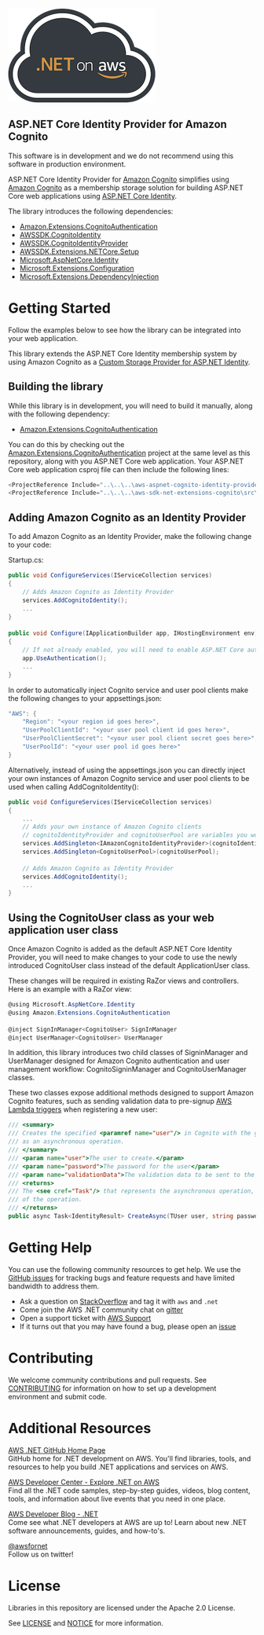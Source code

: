 ![.NET on AWS Banner](./logo.png ".NET on AWS")

## ASP.NET Core Identity Provider for Amazon Cognito

This software is in development and we do not recommend using this software in production environment.

ASP.NET Core Identity Provider for [Amazon Cognito](https://aws.amazon.com/cognito/) simplifies using [Amazon Cognito](https://aws.amazon.com/cognito/) as a membership storage solution for building ASP.NET Core web applications using [ASP.NET Core Identity](https://github.com/aspnet/Identity/).  


The library introduces the following dependencies:

* [Amazon.Extensions.CognitoAuthentication](https://github.com/aws/aws-sdk-net-extensions-cognito)
* [AWSSDK.CognitoIdentity](https://www.nuget.org/packages/AWSSDK.CognitoIdentity/)
* [AWSSDK.CognitoIdentityProvider](https://www.nuget.org/packages/AWSSDK.CognitoIdentityProvider/)
* [AWSSDK.Extensions.NETCore.Setup](https://www.nuget.org/packages/AWSSDK.Extensions.NETCore.Setup/)
* [Microsoft.AspNetCore.Identity](https://www.nuget.org/packages/Microsoft.AspNetCore.Identity/)
* [Microsoft.Extensions.Configuration](https://www.nuget.org/packages/Microsoft.Extensions.Configuration/)
* [Microsoft.Extensions.DependencyInjection](https://www.nuget.org/packages/Microsoft.Extensions.DependencyInjection/)


# Getting Started

Follow the examples below to see how the library can be integrated into your web application.  

This library extends the ASP.NET Core Identity membership system by using Amazon Cognito as a [Custom Storage Provider for ASP.NET Identity](https://docs.microsoft.com/en-us/aspnet/identity/overview/extensibility/overview-of-custom-storage-providers-for-aspnet-identity).

## Building the library
While this library is in development, you will need to build it manually, along with the following dependency:

* [Amazon.Extensions.CognitoAuthentication](https://github.com/aws/aws-sdk-net-extensions-cognito)

You can do this by checking out the [Amazon.Extensions.CognitoAuthentication](https://github.com/aws/aws-sdk-net-extensions-cognito) project at the same level as this repository, along with you ASP.NET Core web application. Your ASP.NET Core web application csproj file can then include the following lines:

```csharp
<ProjectReference Include="..\..\..\aws-aspnet-cognito-identity-provider\src\Amazon.AspNetCore.Identity.AWSCognito\Amazon.AspNetCore.Identity.AWSCognito.csproj" />
<ProjectReference Include="..\..\..\aws-sdk-net-extensions-cognito\src\Amazon.Extensions.CognitoAuthentication\Amazon.Extensions.CognitoAuthentication.csproj" />
```

## Adding Amazon Cognito as an Identity Provider

To add Amazon Cognito as an Identity Provider, make the following change to your code:

Startup.cs:

```csharp
public void ConfigureServices(IServiceCollection services)
{
    // Adds Amazon Cognito as Identity Provider
    services.AddCognitoIdentity();
    ...
}

public void Configure(IApplicationBuilder app, IHostingEnvironment env)
{
    // If not already enabled, you will need to enable ASP.NET Core authentication
    app.UseAuthentication();
    ...
}
```

In order to automatically inject Cognito service and user pool clients make the following changes to your appsettings.json:

```csharp
"AWS": {
    "Region": "<your region id goes here>",
    "UserPoolClientId": "<your user pool client id goes here>",
    "UserPoolClientSecret": "<your user pool client secret goes here>",
    "UserPoolId": "<your user pool id goes here>"
}
```

Alternatively, instead of using the appsettings.json you can directly inject your own instances of Amazon Cognito service and user pool clients to be used when calling AddCognitoIdentity():

```csharp
public void ConfigureServices(IServiceCollection services)
{
    ...
    // Adds your own instance of Amazon Cognito clients 
    // cognitoIdentityProvider and cognitoUserPool are variables you would have instanciated yourself
    services.AddSingleton<IAmazonCognitoIdentityProvider>(cognitoIdentityProvider);
    services.AddSingleton<CognitoUserPool>(cognitoUserPool);

    // Adds Amazon Cognito as Identity Provider
    services.AddCognitoIdentity();
    ...
}
```

## Using the CognitoUser class as your web application user class

Once Amazon Cognito is added as the default ASP.NET Core Identity Provider, you will need to make changes to your code to use the newly introduced CognitoUser class instead of the default ApplicationUser class.

These changes will be required in existing RaZor views and controllers. Here is an example with a RaZor view:

```csharp
@using Microsoft.AspNetCore.Identity
@using Amazon.Extensions.CognitoAuthentication

@inject SignInManager<CognitoUser> SignInManager
@inject UserManager<CognitoUser> UserManager
```

In addition, this library introduces two child classes of SigninManager and UserManager designed for Amazon Cognito authentication and user management workflow: CognitoSigninManager and CognitoUserManager classes.

These two classes expose additional methods designed to support Amazon Cognito features, such as sending validation data to pre-signup [AWS Lambda triggers](https://docs.aws.amazon.com/cognito/latest/developerguide/user-pool-lambda-pre-sign-up.html) when registering a new user:

```csharp
/// <summary>
/// Creates the specified <paramref name="user"/> in Cognito with the given password and validation data,
/// as an asynchronous operation.
/// </summary>
/// <param name="user">The user to create.</param>
/// <param name="password">The password for the user</param>
/// <param name="validationData">The validation data to be sent to the pre sign-up lambda triggers.</param>
/// <returns>
/// The <see cref="Task"/> that represents the asynchronous operation, containing the <see cref="IdentityResult"/>
/// of the operation.
/// </returns>
public async Task<IdentityResult> CreateAsync(TUser user, string password, IDictionary<string, string> validationData)
```

# Getting Help

You can use the following community resources to get help. We use the [GitHub issues](https://github.com/aws/aws-aspnet-cognito-identity-provider/issues) for tracking bugs and feature requests and have limited bandwidth to address them.

* Ask a question on [StackOverflow](http://stackoverflow.com/) and tag it with `aws` and `.net`
* Come join the AWS .NET community chat on [gitter](https://gitter.im/aws/aws-sdk-net)
* Open a support ticket with [AWS Support](https://console.aws.amazon.com/support/home)
* If it turns out that you may have found a bug, please open an [issue](https://github.com/aws/aws-aspnet-cognito-identity-provider/issues/new)

# Contributing

We welcome community contributions and pull requests. See
[CONTRIBUTING](./CONTRIBUTING.md) for information on how to set up a development
environment and submit code.

# Additional Resources

[AWS .NET GitHub Home Page](https://github.com/aws/dotnet)  
GitHub home for .NET development on AWS. You'll find libraries, tools, and resources to help you build .NET applications and services on AWS.

[AWS Developer Center - Explore .NET on AWS](https://aws.amazon.com/developer/language/net/)  
Find all the .NET code samples, step-by-step guides, videos, blog content, tools, and information about live events that you need in one place. 

[AWS Developer Blog - .NET](https://aws.amazon.com/blogs/developer/category/programing-language/dot-net/)  
Come see what .NET developers at AWS are up to!  Learn about new .NET software announcements, guides, and how-to's.

[@awsfornet](https://twitter.com/awsfornet)  
Follow us on twitter!

# License

Libraries in this repository are licensed under the Apache 2.0 License. 

See [LICENSE](./LICENSE) and [NOTICE](./NOTICE) for more information.